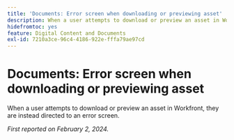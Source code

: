 ```yaml
---
title: 'Documents: Error screen when downloading or previewing asset'
description: When a user attempts to download or preview an asset in Workfront, they are instead directed to an error screen.
hidefromtoc: yes
feature: Digital Content and Documents
exl-id: 7210a3ce-96c4-4186-922e-fffa79ae97cd
---
```

# Documents: Error screen when downloading or previewing asset

When a user attempts to download or preview an asset in Workfront, they are instead directed to an error screen.

_First reported on February 2, 2024._
